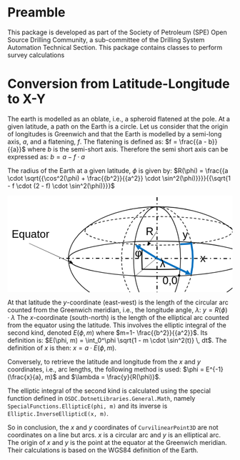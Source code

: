 ﻿# Preamble
This package is developed as part of the Society of Petroleum (SPE) Open Source Drilling Community, a sub-committee of the Drilling System Automation Technical Section.
This package contains classes to perform survey calculations

# Conversion from Latitude-Longitude to X-Y

The earth is modelled as an oblate, i.e., a spheroid flatened at the pole. At a given latitude, a path on the Earth is a circle. Let us consider that the origin of 
longitudes is Greenwich and that the Earth is modelled by a semi-long axis, $a$, and a flatening, $f$. The flatening is defined as:
$f = \frac{{a - b}}{{a}}$
where $b$ is the semi-short axis. Therefore the semi short axis can be expressed as:
$b = a - f \cdot a$

The radius of the Earth at a given latitude, $\phi$ is given by:
$R(\phi) = \frac{{a \cdot \sqrt{{\cos^2(\phi) + \frac{{b^2}}{{a^2}} \cdot \sin^2(\phi)}}}}{{\sqrt{1 - f \cdot (2 - f) \cdot \sin^2(\phi)}}}$

<svg width="700" height="300" xmlns="http://www.w3.org/2000/svg" xmlns:xlink="http://www.w3.org/1999/xlink" overflow="hidden">
<g>
<rect x="0" y="0" width="700" height="300" fill="#FFFFFF"/>
<path d="M136.5 141C136.5 76.6589 226.491 24.5001 337.5 24.5001 448.509 24.5001 538.5 76.6589 538.5 141 538.5 205.341 448.509 257.5 337.5 257.5 226.491 257.5 136.5 205.341 136.5 141Z" stroke="#000000" stroke-width="1.33333" stroke-miterlimit="8" fill="none" fill-rule="evenodd"/>
<path d="M282.5 141C282.5 76.6589 306.005 24.5001 335 24.5001 363.995 24.5001 387.5 76.6589 387.5 141 387.5 205.341 363.995 257.5 335 257.5 306.005 257.5 282.5 205.341 282.5 141Z" stroke="#000000" stroke-width="1.33333" stroke-miterlimit="8" fill="none" fill-rule="evenodd"/>
<path d="M136.5 141C136.5 119.185 226.491 101.5 337.5 101.5 448.509 101.5 538.5 119.185 538.5 141 538.5 162.815 448.509 180.5 337.5 180.5 226.491 180.5 136.5 162.815 136.5 141Z" stroke="#000000" stroke-width="1.33333" stroke-miterlimit="8" fill="none" fill-rule="evenodd"/>
<text font-family="Calibri,Calibri_MSFontService,sans-serif" font-weight="400" font-size="24" transform="translate(9.6 94)">Equator</text>
<path d="M48.6383 106.197 140.944 148.27 140.668 148.876 48.3618 106.803ZM141.252 144.38 146.872 151.338 137.934 151.66Z"/>
<text font-family="Calibri,Calibri_MSFontService,sans-serif" font-weight="400" font-size="24" transform="translate(128.54 275)">Greenwich</text>
<path d="M0.214529-0.255125 48.2213 40.1127 47.7923 40.6229-0.214529 0.255125ZM49.5606 36.4482 53.1093 44.6584 44.412 42.5712Z" transform="matrix(1 0 0 -1 245.5 268.158)"/>
<path d="M255.5 141C255.5 76.6589 291.317 24.5001 335.5 24.5001 379.683 24.5001 415.5 76.6589 415.5 141 415.5 205.341 379.683 257.5 335.5 257.5 291.317 257.5 255.5 205.341 255.5 141Z" stroke="#000000" stroke-width="1.33333" stroke-miterlimit="8" stroke-dasharray="5.33333 4" fill="none" fill-rule="evenodd"/>
<path d="M173.5 78.5001C173.5 60.8269 247.597 46.5001 339 46.5001 430.403 46.5001 504.5 60.8269 504.5 78.5001 504.5 96.1732 430.403 110.5 339 110.5 247.597 110.5 173.5 96.1732 173.5 78.5001Z" stroke="#000000" stroke-width="1.33333" stroke-miterlimit="8" stroke-dasharray="5.33333 4" fill="none" fill-rule="evenodd"/>
<text font-family="Calibri,Calibri_MSFontService,sans-serif" font-weight="400" font-size="24" transform="translate(347.344 198)">0,0</text>
<path d="M411.682 107.294C416.256 129.694 416.098 153.579 411.229 175.847" stroke="#0070C0" stroke-width="4" stroke-miterlimit="8" fill="none" fill-rule="evenodd"/>
<path d="M414.179 106.458C405.4 107.331 396.234 108.05 386.791 108.607" stroke="#0070C0" stroke-width="4" stroke-miterlimit="8" fill="none" fill-rule="evenodd"/>
<text font-family="Calibri,Calibri_MSFontService,sans-serif" font-weight="400" font-size="24" transform="translate(431.699 148)">x</text>
<text font-family="Calibri,Calibri_MSFontService,sans-serif" font-weight="400" font-size="24" transform="translate(392.211 95)">y</text>
<path d="M335 3 335 279.232" stroke="#000000" stroke-width="2" stroke-miterlimit="8" stroke-dasharray="8 6 2 6" fill="none" fill-rule="evenodd"/>
<path d="M0.278086-0.183792 18.4004 27.2361 17.8442 27.6037-0.278086 0.183792ZM20.7241 24.1021 21.7981 32.9816 14.0501 28.5131Z" transform="matrix(-1 0 0 1 335.298 78.5001)"/>
<text font-family="Calibri,Calibri_MSFontService,sans-serif" font-weight="400" font-size="24" transform="translate(309.658 88)">R</text>
<path d="M557.807 140.46 116 140" stroke="#000000" stroke-width="2" stroke-miterlimit="8" stroke-dasharray="8 6 2 6" fill="none" fill-rule="evenodd"/>
<path d="M334.968 142.514 293.465 116.948 295.563 113.542 337.066 139.108ZM293.07 121.402 286 110 299.364 111.185Z" fill="#0070C0"/>
<path d="M0 0 47.6964 39.883" stroke="#000000" stroke-width="0.666667" stroke-miterlimit="8" fill="none" fill-rule="evenodd" transform="matrix(-1 0 0 1 333.196 140.5)"/>
<path d="M301.663 165.273C300.875 150.727 300.789 135.71 301.408 121.033" stroke="#000000" stroke-width="2" stroke-miterlimit="8" fill="none" fill-rule="evenodd"/>
<text font-family="Calibri,Calibri_MSFontService,sans-serif" font-weight="400" font-size="24" transform="translate(285.473 136)">φ</text>
<path d="M385.683 164.3C357.757 165.115 328.66 165.22 300.359 164.606" stroke="#000000" stroke-width="2" stroke-miterlimit="8" fill="none" fill-rule="evenodd"/>
<path d="M335.865 138.197 402.763 170.309 401.032 173.915 334.135 141.803ZM402.691 165.837 410.913 176.439 397.498 176.655Z" fill="#0070C0"/>
<text font-family="Calibri,Calibri_MSFontService,sans-serif" font-weight="400" font-size="24" transform="translate(341.513 160)">λ</text>
<path d="M382.5 178.5C382.5 177.395 383.395 176.5 384.5 176.5 385.605 176.5 386.5 177.395 386.5 178.5 386.5 179.605 385.605 180.5 384.5 180.5 383.395 180.5 382.5 179.605 382.5 178.5Z" stroke="#000000" stroke-width="1.33333" stroke-miterlimit="8" fill-rule="evenodd"/>
</g>
</svg>

At that latitude the $y$-coordinate (east-west) is the length of the circular arc counted from the Greenwich meridian, i.e., the longitude angle, $\lambda$:
$y = R(\phi) \cdot \lambda$
The $x$-coordinate (south-north) is the length of the elliptical arc counted from the equator using the latitude. 
This involves the elliptic integral of the second kind, denoted $E(\phi, m)$ where $m=1- \frac{{b^2}}{{a^2}}$. 
Its definition is: $E(\phi, m) = \int_0^\phi \sqrt{1 - m \cdot \sin^2(t)} \, dt$.
The definition of $x$ is then: $x = a \cdot E(\phi, m)$.

Conversely, to retrieve the latitude and longitude from the $x$ and $y$ coordinates, i.e., arc lengths, the following method is used:
$\phi = E^{-1}(\frac{x}{a}, m)$ and $\lambda = \frac{y}{R(\phi)}$.

The elliptic integral of the second kind is calculated using the special function defined in `OSDC.DotnetLibraries.General.Math`, 
namely `SpecialFunctions.EllipticE(phi, m)` and its inverse is `Elliptic.InverseEllipticE(x, m)`.

So in conclusion, the $x$ and $y$ coordinates of `CurvilinearPoint3D` are not coordinates on a line but arcs. $x$ is a circular arc and $y$ is an elliptical arc.
The origin of $x$ and $y$ is the point at the equator at the Greenwich meridian. Their calculations is based on the WGS84 definition of the Earth.


